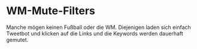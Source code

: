 WM-Mute-Filters
===============

Manche mögen keinen Fußball oder die WM. Diejenigen laden sich einfach Tweetbot und klicken auf die Links und die Keywords werden dauerhaft gemutet.
